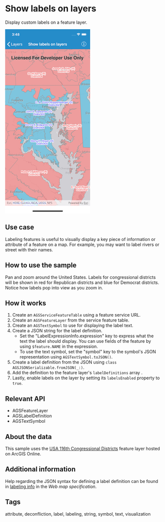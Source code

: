 # Show labels on layers

Display custom labels on a feature layer.

![Show labels on layers sample](show-labels.png)

## Use case

Labeling features is useful to visually display a key piece of information or attribute of a feature on a map. For example, you may want to label rivers or street with their names. 

## How to use the sample

Pan and zoom around the United States. Labels for congressional districts will be shown in red for Republican districts and blue for Democrat districts. Notice how labels pop into view as you zoom in.

## How it works

1. Create an `AGSServiceFeatureTable` using a feature service URL.
2. Create an `AGSFeatureLayer` from the service feature table.
3. Create an `AGSTextSymbol` to use for displaying the label text.
4. Create a JSON string for the label definition.
    * Set the "LabelExpressionInfo.expression" key to express what the text the label should display. You can use fields of the feature by using `$feature.NAME` in the expression.
    * To use the text symbol, set the "symbol" key to the symbol's JSON representation using `AGSTextSymbol.toJSON()`.
5. Create a label definition from the JSON using `class AGSJSONSerializable.fromJSON(_:)`.
6. Add the definition to the feature layer's `labelDefinitions` array .
7. Lastly, enable labels on the layer by setting its `labelsEnabled` property to `true`.

## Relevant API

* AGSFeatureLayer
* AGSLabelDefinition
* AGSTextSymbol

## About the data

This sample uses the [USA 116th Congressional Districts](https://www.arcgis.com/home/item.html?id=cc6a869374434bee9fefad45e291b779) feature layer hosted on ArcGIS Online.

## Additional information

Help regarding the JSON syntax for defining a label definition can be found in [labeling info](https://developers.arcgis.com/web-map-specification/objects/labelingInfo/) in the *Web map specification*.

## Tags

attribute, deconfliction, label, labeling, string, symbol, text, visualization
